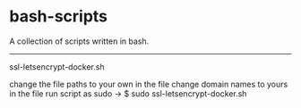 # bash-scripts

A collection of scripts written in bash.

<hr />

ssl-letsencrypt-docker.sh

change the file paths to your own in the file
change domain names to yours in the file
run script as sudo -> $ sudo ssl-letsencrypt-docker.sh
